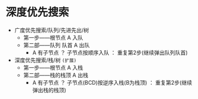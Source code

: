 # 深度优先搜索

- 广度优先搜索/队列/先进先出/树
  * 第一步——根节点 A 入队
  * 第二部——队列 队首 A 出队
    - A 有子节点 ？ 子节点按顺序入队 ： 重复第2步(继续弹出队列队首)
- 深度优先搜索/栈/树 `(扩展)`
  * 第一步——根节点 A 入栈
  * 第二部——栈的栈顶 A 出栈
    - A 有子节点 ？ 子节点(BCD)按逆序入栈(B为栈顶) ： 重复第2步(继续弹出栈的栈顶)
